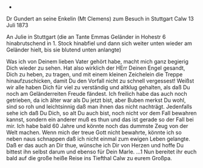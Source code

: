 +
Dr Gundert an seine Enkelin (Mt Clemens) zum Besuch in Stuttgart 
 Calw 13 Juli 1873

An Julie in Stuttgart
(die an Tante Emmas Geländer in Hohestr 6 hinabrutschend in 1. Stock hinabfiel und dann sich weiter unten wieder am Geländer hielt, bis sie blutend unten anlangte)

Was ich von Deinem lieben Vater gehört habe, macht mich ganz begierig Dich wieder zu sehen. Hat also wirklich der HErr Deinen Engel gesandt, Dich zu heben, zu tragen, und mit einem kleinen Zeichelein die Treppe hinaufzuschicken, damit Du den Vorfall nicht zu schnell vergessest! Weißst wir alle haben Dich für viel zu verständig und altklug gehalten, als daß Du noch am Geländerreiten Freude fändest. Ich freilich habe das auch noch getrieben, da ich älter war als Du jetzt bist, aber Buben merkst Du wohl, sind so roh und leichtsinnig daß man ihnen das nicht nachträgt. Jedenfalls sehe ich daß Du Dich, so alt Du auch bist, noch nicht vor dem Fall bewahren kannst, sondern ein anderer muß es thun und das ist gerade so der Fall bei mir. Ich habe bald 60 Jahre und könnte noch das dummste Zeug von der Welt machen. Wenn mich der treue Gott nicht bewahrte, könnte ich so neben naus schnappen daß ich nicht einmal zum ewigen Leben gelangte. Daß er das auch an Dir thue, wünsche ich Dir von Herzen und hoffe Du bittest ihn selbst darum und ebenso für Dein Marle. ...1 Nun bereitet ihr euch bald auf die große heiße Reise ins Tiefthal Calw zu
 eurem Großpa.
